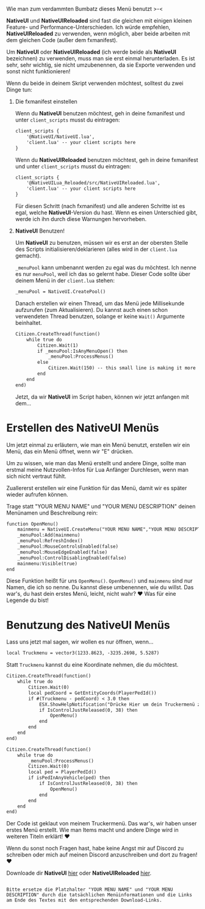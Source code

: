 Wie man zum verdammten Bumbatz dieses Menü benutzt >-<

**NativeUI** und **NativeUIReloaded** sind fast die gleichen mit einigen kleinen Feature- und Performance-Unterschieden. Ich würde empfehlen, **NativeUIReloaded** zu verwenden, wenn möglich, aber beide arbeiten mit dem gleichen Code (außer dem fxmanifest).

Um **NativeUI** oder **NativeUIReloaded** (ich werde beide als **NativeUI** bezeichnen) zu verwenden, muss man sie erst einmal herunterladen. Es ist sehr, sehr wichtig, sie nicht umzubenennen, da sie Exporte verwenden und sonst nicht funktionieren!

Wenn du beide in deinem Skript verwenden möchtest, solltest du zwei Dinge tun:

1. Die fxmanifest einstellen

   Wenn du **NativeUI** benutzen möchtest, geh in deine fxmanifest und unter `client_scripts` musst du eintragen:

   ```markdown
   client_scripts {
       '@NativeUI/NativeUI.lua',
       'client.lua' -- your client scripts here
   }
   ```

   Wenn du **NativeUIReloaded** benutzen möchtest, geh in deine fxmanifest und unter `client_scripts` musst du eintragen:

   ```markdown
   client_scripts {
       '@NativeUILua_Reloaded/src/NativeUIReloaded.lua',
       'client.lua' -- your client scripts here
   }
   ```

   Für diesen Schritt (nach fxmanifest) und alle anderen Schritte ist es egal, welche **NativeUI**-Version du hast. Wenn es einen Unterschied gibt, werde ich ihn durch diese Warnungen hervorheben.

2. **NativeUI** Benutzen!

   Um **NativeUI** zu benutzen, müssen wir es erst an der obersten Stelle des Scripts initialisieren/deklarieren (alles wird in der `client.lua` gemacht).

   `_menuPool` kann umbenannt werden zu egal was du möchtest. Ich nenne es nur `menuPool`, weil ich das so gelernt habe. Dieser Code sollte über deinem Menü in der `client.lua` stehen:

   ```markdown
   _menuPool = NativeUI.CreatePool()
   ```

   Danach erstellen wir einen Thread, um das Menü jede Millisekunde aufzurufen (zum Aktualisieren). Du kannst auch einen schon verwendeten Thread benutzen, solange er keine `Wait()` Argumente beinhaltet.

   ```markdown
   Citizen.CreateThread(function()
       while true do
           Citizen.Wait(1)
           if _menuPool:IsAnyMenuOpen() then
               _menuPool:ProcessMenus()
           else
               Citizen.Wait(150) -- this small line is making it more performant than ever!
           end
       end
   end)
   ```

   Jetzt, da wir **NativeUI** im Script haben, können wir jetzt anfangen mit dem...

# Erstellen des NativeUI Menüs

Um jetzt einmal zu erläutern, wie man ein Menü benutzt, erstellen wir ein Menü, das ein Menü öffnet, wenn wir "E" drücken.

Um zu wissen, wie man das Menü erstellt und andere Dinge, sollte man erstmal meine Nutzvollen-Infos für Lua Anfänger Durchlesen, wenn man sich nicht vertraut fühlt.

Zuallererst erstellen wir eine Funktion für das Menü, damit wir es später wieder aufrufen können.

Trage statt "YOUR MENU NAME" und "YOUR MENU DESCRIPTION" deinen Menünamen und Beschreibung rein:

```markdown
function OpenMenu()
    mainmenu = NativeUI.CreateMenu("YOUR MENU NAME","YOUR MENU DESCRIPTION")
    _menuPool:Add(mainmenu)
    _menuPool:RefreshIndex()
    _menuPool:MouseControlsEnabled(false)
    _menuPool:MouseEdgeEnabled(false)
    _menuPool:ControlDisablingEnabled(false)
    mainmenu:Visible(true)
end
```

Diese Funktion heißt für uns `OpenMenu()`. `OpenMenu()` und `mainmenu` sind nur Namen, die ich so nenne. Du kannst diese umbenennen, wie du willst. Das war's, du hast dein erstes Menü, leicht, nicht wahr? ❤️ Was für eine Legende du bist!

# Benutzung des NativeUI Menüs

Lass uns jetzt mal sagen, wir wollen es nur öffnen, wenn...

```markdown
local Truckmenu = vector3(1233.8623, -3235.2698, 5.5287)
```

Statt `Truckmenu` kannst du eine Koordinate nehmen, die du möchtest.

```markdown
Citizen.CreateThread(function()
    while true do
        Citizen.Wait(0)
        local pedCoord = GetEntityCoords(PlayerPedId())
        if #(Truckmenu - pedCoord) < 3.0 then
            ESX.ShowHelpNotification("Drücke Hier um dein Truckermenü zu Öffnen! ❤️") -- zeigt eine Nachricht links oben
            if IsControlJustReleased(0, 38) then
                OpenMenu()
            end
        end
    end
end)
```

```markdown
Citizen.CreateThread(function()
    while true do
        _menuPool:ProcessMenus()
        Citizen.Wait(0)
        local ped = PlayerPedId()
        if isPedInAnyVehicle(ped) then
            if IsControlJustReleased(0, 38) then
                OpenMenu()
            end
        end
    end
end)
```

Der Code ist geklaut von meinem Truckermenü. Das war's, wir haben unser erstes Menü erstellt. Wie man Items macht und andere Dinge wird in weiteren Titeln erklärt! ❤️

Wenn du sonst noch Fragen hast, habe keine Angst mir auf Discord zu schreiben oder mich auf meinen Discord anzuschreiben und dort zu fragen! ❤️

Downloade dir **NativeUI** [hier](https://example.com) oder **NativeUIReloaded** [hier](https://example.com).
```

Bitte ersetze die Platzhalter "YOUR MENU NAME" und "YOUR MENU DESCRIPTION" durch die tatsächlichen Menüinformationen und die Links am Ende des Textes mit den entsprechenden Download-Links.